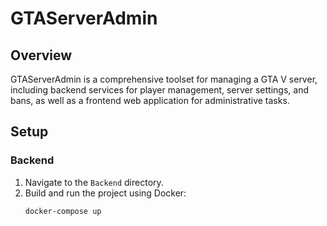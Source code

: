 # GTAServerAdmin

## Overview

GTAServerAdmin is a comprehensive toolset for managing a GTA V server, including backend services for player management, server settings, and bans, as well as a frontend web application for administrative tasks.

## Setup

### Backend

1. Navigate to the `Backend` directory.
2. Build and run the project using Docker:
   ```bash
   docker-compose up
